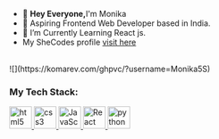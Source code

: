 - 👋 <b>Hey Everyone,</b>I'm Monika
- 💞️ Aspiring Frontend Web Developer based in India.
- 🌱 I’m Currently Learning React js.
- My SheCodes profile <a href="https://www.shecodes.io/graduates/52606-monika-singh" target="_blank">visit here</a>
<br />
![](https://komarev.com/ghpvc/?username=Monika5S)
<h3 align="left">My Tech Stack:</h3>
<p align="left"> 
 <a href="https://developer.mozilla.org/en-US/docs/Learn/HTML" target="_blank"> 
   <img src="https://cdn.jsdelivr.net/gh/devicons/devicon/icons/html5/html5-original-wordmark.svg"  alt="html5" width="40" height="40"/>
 </a> 
 
 <a href="https://developer.mozilla.org/en-US/docs/Learn/CSS" target="_blank"> 
  <img src="https://cdn.jsdelivr.net/gh/devicons/devicon/icons/css3/css3-original-wordmark.svg" alt="css3" width="40" height="40"/> 
 </a>
 
 <a href="https://developer.mozilla.org/en-US/docs/Web/JavaScript/Guide" target="_blank">
 <img src="https://cdn.jsdelivr.net/gh/devicons/devicon/icons/javascript/javascript-original.svg" alt="JavaScript" width="40" height="40"/>
 </a>
 
 <a href="https://beta.reactjs.org/" target="_blank">
  <img src="https://cdn.jsdelivr.net/gh/devicons/devicon/icons/react/react-original-wordmark.svg" alt="React" width="40" height="40"/>
 </a>
 
  <a href="https://www.python.org" target="_blank"> 
  <img src="https://cdn.jsdelivr.net/gh/devicons/devicon/icons/python/python-original-wordmark.svg" alt="python" width="40" height="40"/> 
 </a> 
</p>
<!--🌱<b> I'm a B.Sc(Hons.)</b> final year <b>Computer Science</b> student.
- 👀 I’m interested in Technology, Clouds.
- 🌱 I’m currently learning Cloud Services and Meditation.
- 💞️ I’m looking to collaborate on something Beginner Friendly.
 - 📫 connect me <a href="https://www.linkedin.com/in/monika-s-a6a1141a5/">here</a> on LinkedIn. -->

<!---
Monika5S/Monika5S is a ✨ special ✨ repository because its `README.md` (this file) appears on your GitHub profile.
You can click the Preview link to take a look at your changes.
--->
